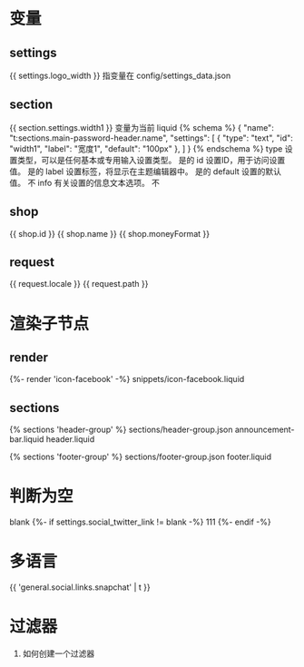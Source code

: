 # 变量
## settings
{{ settings.logo_width }} 指变量在 config/settings_data.json

## section
{{ section.settings.width1  }} 变量为当前 liquid
{% schema %}
{
  "name": "t:sections.main-password-header.name",
  "settings": [
    {
      "type": "text",
      "id": "width1",
      "label": "宽度1",
      "default": "100px"
    },
  ]
}
{% endschema %}
type	设置类型，可以是任何基本或专用输入设置类型。	是的
id	设置ID，用于访问设置值。	是的
label	设置标签，将显示在主题编辑器中。	是的
default	设置的默认值。	不
info	有关设置的信息文本选项。	不

## shop
{{ shop.id }}
{{ shop.name }}
{{ shop.moneyFormat }}

## request
{{ request.locale }}
{{ request.path }}


# 渲染子节点

## render
{%- render 'icon-facebook' -%}
snippets/icon-facebook.liquid

## sections
{% sections 'header-group' %}
sections/header-group.json
announcement-bar.liquid
header.liquid

{% sections 'footer-group' %}
sections/footer-group.json
footer.liquid


# 判断为空
blank
{%- if settings.social_twitter_link != blank -%}
<span>111</span>
{%- endif -%}

# 多语言
{{ 'general.social.links.snapchat' | t }}

# 过滤器
1.  如何创建一个过滤器


